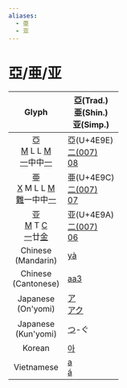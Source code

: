 ```yaml
---
aliases:
  - 亜
  - 亚
---
```


# 亞/亜/亚

|                                  Glyph                                  | 亞(Trad.)<br>亜(Shin.)<br>亚(Simp.)                |
| :---------------------------------------------------------------------: | ----------------------------------------------- |
|  亞<br>[M](M(一).md) L L [M](MM(一一).md)<br>[一](M(一).md)中中[一](MM(一一).md)   | 亞(U+4E9E)<br>[二(007)](二(007).md)<br>[08](08.md) |
| 亜<br>[X](X(難).md) M L L [M](XM(難一).md)<br>[難](X(難).md)一中中[一](XM(難一).md) | 亜(U+4E9C)<br>[二(007)](二(007).md)<br>[07](07.md) |
|    亚<br>[M](M(一).md) T [C](MC(一金).md)<br>[一](M(一).md)廿[金](MC(一金).md)    | 亚(U+4E9A)<br>[二(007)](二(007).md)<br>[06](06.md) |
|                          Chinese<br>(Mandarin)                          | [yà](yà.md)                                     |
|                         Chinese<br>(Cantonese)                          | [aa3](aa3.md)                                   |
|                          Japanese<br>(On'yomi)                          | [ア](ア.md)<br>[アク](アク.md)                        |
|                         Japanese<br>(Kun'yomi)                          | [つ](つ.md)-ぐ                                     |
|                                 Korean                                  | [아](아.md)                                       |
|                               Vietnamese                                | [a](a.md)<br>[á](á.md)                          |

